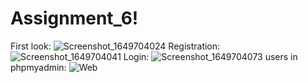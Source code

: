 # Assignment_6!
First look:
![Screenshot_1649704024](https://user-images.githubusercontent.com/101142514/162812320-d9094d31-2c23-4ed0-8f7b-d5a67590202c.png)
Registration:
![Screenshot_1649704041](https://user-images.githubusercontent.com/101142514/162812329-758cc5fd-be62-49c4-b7ee-6ef6d8cab458.png)
Login:
![Screenshot_1649704073](https://user-images.githubusercontent.com/101142514/162812333-e92582ab-7cb9-44eb-bb4a-96f2667145f3.png)
users in phpmyadmin:
![Web](https://user-images.githubusercontent.com/101142514/162812337-26be3796-45ca-490b-8eaa-cf884c20e5f0.png)
